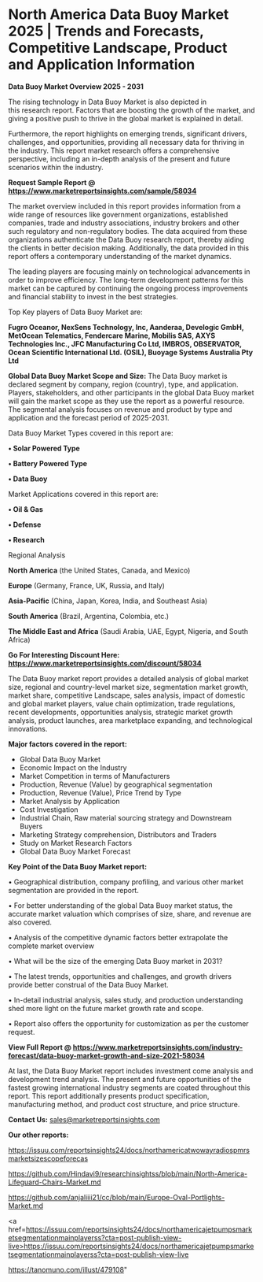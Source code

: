  # North America Data Buoy Market 2025 | Trends and Forecasts, Competitive Landscape, Product and Application Information

<Strong> Data Buoy Market Overview 2025 - 2031</strong>

The rising technology in Data Buoy Market is also depicted in this research report. Factors that are boosting the growth of the market, and giving a positive push to thrive in the global market is explained in detail.

Furthermore, the report highlights on emerging trends, significant drivers, challenges, and opportunities, providing all necessary data for thriving in the industry. This report market research offers a comprehensive perspective, including an in-depth analysis of the present and future scenarios within the industry.

<strong>Request Sample Report @ <a href=https://www.marketreportsinsights.com/sample/58034>https://www.marketreportsinsights.com/sample/58034</a></strong>

The market overview included in this report provides information from a wide range of resources like government organizations, established companies, trade and industry associations, industry brokers and other such regulatory and non-regulatory bodies. The data acquired from these organizations authenticate the Data Buoy research report, thereby aiding the clients in better decision making. Additionally, the data provided in this report offers a contemporary understanding of the market dynamics.

The leading players are focusing mainly on technological advancements in order to improve efficiency. The long-term development patterns for this market can be captured by continuing the ongoing process improvements and financial stability to invest in the best strategies.

Top Key players of Data Buoy Market are:

<strong>Fugro Oceanor, NexSens Technology, Inc, Aanderaa, Develogic GmbH, MetOcean Telematics, Fendercare Marine, Mobilis SAS, AXYS Technologies Inc., JFC Manufacturing Co Ltd, IMBROS, OBSERVATOR, Ocean Scientific International Ltd. (OSIL), Buoyage Systems Australia Pty Ltd</strong>

<strong><b>Global Data Buoy Market Scope and Size:</b></strong>
The Data Buoy market is declared segment by company, region (country), type, and application. Players, stakeholders, and other participants in the global Data Buoy market will gain the market scope as they use the report as a powerful resource. The segmental analysis focuses on revenue and product by type and application and the forecast period of 2025-2031.

Data Buoy Market Types covered in this report are:

<strong>• Solar Powered Type

• Battery Powered Type

• Data Buoy</strong>

Market Applications covered in this report are:

<strong>• Oil & Gas

• Defense

• Research</strong> 

Regional Analysis

<strong>North America</strong> (the United States, Canada, and Mexico)

<strong>Europe</strong> (Germany, France, UK, Russia, and Italy)

<strong>Asia-Pacific</strong> (China, Japan, Korea, India, and Southeast Asia)

<strong>South America</strong> (Brazil, Argentina, Colombia, etc.)

<strong>The Middle East and Africa</strong> (Saudi Arabia, UAE, Egypt, Nigeria, and South Africa)

<strong>Go For Interesting Discount Here: <a href=https://www.marketreportsinsights.com/discount/58034>https://www.marketreportsinsights.com/discount/58034</a></strong>

The Data Buoy market report provides a detailed analysis of global market size, regional and country-level market size, segmentation market growth, market share, competitive Landscape, sales analysis, impact of domestic and global market players, value chain optimization, trade regulations, recent developments, opportunities analysis, strategic market growth analysis, product launches, area marketplace expanding, and technological innovations.

<strong><b>Major factors covered in the report:</b></strong>
<ul>
  <li>Global Data Buoy Market </li>
  <li>Economic Impact on the Industry</li>
  <li>Market Competition in terms of Manufacturers</li>
  <li>Production, Revenue (Value) by geographical segmentation</li>
  <li>Production, Revenue (Value), Price Trend by Type</li>
  <li>Market Analysis by Application</li>
  <li>Cost Investigation</li>
  <li>Industrial Chain, Raw material sourcing strategy and Downstream Buyers</li>
  <li>Marketing Strategy comprehension, Distributors and Traders</li>
  <li>Study on Market Research Factors</li>
  <li>Global Data Buoy Market Forecast</li>
</ul>

<strong><b>Key Point of the Data Buoy Market report:</b></strong>

• Geographical distribution, company profiling, and various other market segmentation are provided in the report.

• For better understanding of the global Data Buoy market status, the accurate market valuation which comprises of size, share, and revenue are also covered.

• Analysis of the competitive dynamic factors better extrapolate the complete market overview

• What will be the size of the emerging Data Buoy market in 2031?

• The latest trends, opportunities and challenges, and growth drivers provide better construal of the Data Buoy Market.

• In-detail industrial analysis, sales study, and production understanding shed more light on the future market growth rate and scope.

• Report also offers the opportunity for customization as per the customer request.

<strong><b>View Full Report @ <a href=https://www.marketreportsinsights.com/industry-forecast/data-buoy-market-growth-and-size-2021-58034>https://www.marketreportsinsights.com/industry-forecast/data-buoy-market-growth-and-size-2021-58034</a></b></strong>


At last, the Data Buoy Market report includes investment come analysis and development trend analysis. The present and future opportunities of the fastest growing international industry segments are coated throughout this report. This report additionally presents product specification, manufacturing method, and product cost structure, and price structure.

<strong>Contact Us:</strong>
sales@marketreportsinsights.com

<strong>Our other reports:</strong>

<a href=https://issuu.com/reportsinsights24/docs/northamericatwowayradiospmrsmarketsizescopeforecas>https://issuu.com/reportsinsights24/docs/northamericatwowayradiospmrsmarketsizescopeforecas</a>

<a href=https://github.com/Hindavi9/researchinsightss/blob/main/North-America-Lifeguard-Chairs-Market.md>https://github.com/Hindavi9/researchinsightss/blob/main/North-America-Lifeguard-Chairs-Market.md</a>

<a href=https://github.com/anjaliiii21/cc/blob/main/Europe-Oval-Portlights-Market.md>https://github.com/anjaliiii21/cc/blob/main/Europe-Oval-Portlights-Market.md</a>

<a href=https://issuu.com/reportsinsights24/docs/northamericajetpumpsmarketsegmentationmainplayerss?cta=post-publish-view-live>https://issuu.com/reportsinsights24/docs/northamericajetpumpsmarketsegmentationmainplayerss?cta=post-publish-view-live</a>

<a href=https://tanomuno.com/illust/479108>https://tanomuno.com/illust/479108</a>"
